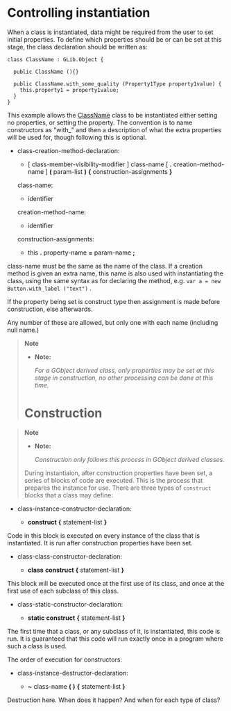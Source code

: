 

Controlling instantiation
=========================

When a class is instantiated, data might be required from the user to set initial properties. To define which properties should be or can be set at this stage, the class declaration should be written as:

```vala
class ClassName : GLib.Object {

  public ClassName (){}

  public ClassName.with_some_quality (Property1Type property1value) {
    this.property1 = property1value;
  }
}
```

This example allows the
[ClassName](http://wiki.gnome.org/action/show/Projects/Vala/Manual/Export/ClassName#)
class to be instantiated either setting no properties, or setting the property. The convention is to name constructors as "with\_" and then a description of what the extra properties will be used for, though following this is optional.

-   class-creation-method-declaration:

    -   [ class-member-visibility-modifier ] class-name [ **.**
        creation-method-name ] **(** param-list **)** **{**
        construction-assignments **}**

    class-name:

    -   identifier

    creation-method-name:

    -   identifier

    construction-assignments:

    -   this **.** property-name **=** param-name **;**

class-name must be the same as the name of the class. If a creation method is given an extra name, this name is also used with instantiating the class, using the same syntax as for declaring the method, e.g.
`var a = new Button.with_label ("text")` .

If the property being set is construct type then assignment is made before construction, else afterwards.

Any number of these are allowed, but only one with each name (including null name.)

> **Note**
>
> -   **Note:**
>
>     *For a GObject derived class, only properties may be set at this
>     stage in construction, no other processing can be done at this
>     time.*
>
> Construction
> ============

> **Note**
>
> -   **Note:**
>
>     *Construction only follows this process in GObject derived
>     classes.*
>
> During instantiaion, after construction properties have been set, a
> series of blocks of code are executed. This is the process that
> prepares the instance for use. There are three types of `construct`
> blocks that a class may define:

-   class-instance-constructor-declaration:

    -   **construct** **{** statement-list **}**

Code in this block is executed on every instance of the class that is instantiated. It is run after construction properties have been set.

-   class-class-constructor-declaration:

    -   **class** **construct** **{** statement-list **}**

This block will be executed once at the first use of its class, and once at the first use of each subclass of this class.

-   class-static-constructor-declaration:

    -   **static** **construct** **{** statement-list **}**

The first time that a class, or any subclass of it, is instantiated,
this code is run. It is guaranteed that this code will run exactly once in a program where such a class is used.

The order of execution for constructors:

-   class-instance-destructor-declaration:

    -   **\~** class-name **(** **)** **{** statement-list **}**

Destruction here. When does it happen? And when for each type of class?

